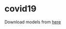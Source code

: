 # covid19

Download models from [here](https://drive.google.com/file/d/1Q3MfZUbYUJRcCEHGvz3S40RFomj5t6X-/view?usp=sharing)
